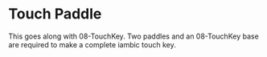 # Touch Paddle

This goes along with 08-TouchKey. Two paddles and an 08-TouchKey base are required to make a complete iambic touch key.

